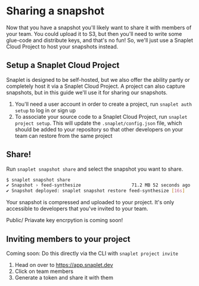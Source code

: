 # Sharing a snapshot

Now that you have a snapshot you'll likely want to share it with members of your team. You could upload it to S3, but then you'll need to write some glue-code and distribute keys, and that's no fun!
So, we'll just use a Snaplet Cloud Project to host your snapshots instead.

## Setup a Snaplet Cloud Project

Snaplet is designed to be self-hosted, but we also offer the ability partly or completely host it via a Snaplet Cloud Project.
A project can also capture snapshots, but in this guide we'll use it for sharing our snapshots.

1. You'll need a user account in order to create a project, run `snaplet auth setup` to log in or sign up
2. To associate your source code to a Snaplet Cloud Project, run `snaplet project setup`.
This will update the `.snaplet/config.json` file, which should be added to your repository so that other developers on your team can restore from the same project

## Share!

Run `snaplet snapshot share` and select the snapshot you want to share.

```bash
$ snaplet snapshot share
✔ Snapshot › feed-synthesize                   71.2 MB 52 seconds ago
✔ Snapshot deployed: snaplet snapshot restore feed-synthesize [16s]
```

Your snapshot is compressed and uploaded to your project. It's only accessible to developers that you've invited to your team.

Public/ Priavate key encrpytion is coming soon!

## Inviting members to your project

Coming soon: Do this directly via the CLI with `snaplet project invite`

1. Head on over to https://app.snaplet.dev
2. Click on team members
3. Generate a token and share it with them


